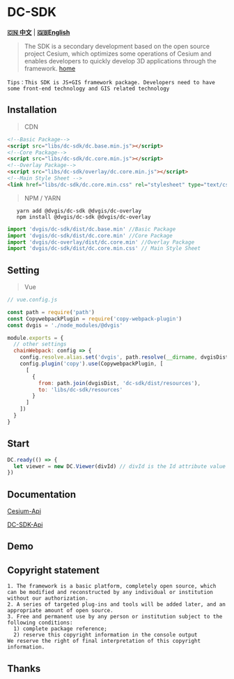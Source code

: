 # DC-SDK

[**🇨🇳 中文**](./README_zh.md) | [**🇬🇧English**](./)

> The SDK is a secondary development based on the open source project Cesium, which optimizes some operations of Cesium and enables developers to quickly develop 3D applications through the framework.
> [home](http://dc.dvgis.cn)

```warning
Tips：This SDK is JS+GIS framework package. Developers need to have some front-end technology and GIS related technology
```

## Installation

> CDN

```html
<!--Basic Package-->
<script src="libs/dc-sdk/dc.base.min.js"></script>
<!--Core Package-->
<script src="libs/dc-sdk/dc.core.min.js"></script>
<!--Overlay Package-->
<script src="libs/dc-sdk/overlay/dc.core.min.js"></script>
<!--Main Style Sheet -->
<link href="libs/dc-sdk/dc.core.min.css" rel="stylesheet" type="text/css" />
```

> NPM / YARN

```shell
   yarn add @dvgis/dc-sdk @dvgis/dc-overlay
   npm install @dvgis/dc-sdk @dvgis/dc-overlay
```

```js
import 'dvgis/dc-sdk/dist/dc.base.min' //Basic Package
import 'dvgis/dc-sdk/dist/dc.core.min' //Core Package
import 'dvgis/dc-overlay/dist/dc.core.min' //Overlay Package
import 'dvgis/dc-sdk/dist/dc.core.min.css' // Main Style Sheet
```

## Setting

> Vue

```js
// vue.config.js

const path = require('path')
const CopywebpackPlugin = require('copy-webpack-plugin')
const dvgis = './node_modules/@dvgis'

module.exports = {
  // other settings
  chainWebpack: config => {
    config.resolve.alias.set('dvgis', path.resolve(__dirname, dvgisDist))
    config.plugin('copy').use(CopywebpackPlugin, [
      [
        {
          from: path.join(dvgisDist, 'dc-sdk/dist/resources'),
          to: 'libs/dc-sdk/resources'
        }
      ]
    ])
  }
}
```

## Start

```js
DC.ready(() => {
  let viewer = new DC.Viewer(divId) // divId is the Id attribute value of a div node. If it is not passed in, the 3D scene cannot be initialized
})
```

## Documentation

[Cesium-Api](https://cesium.com/docs/cesiumjs-ref-doc/)

[DC-SDK-Api](http://dc.dvgis.cn/#/docs)

## Demo

## Copyright statement

```warning
1. The framework is a basic platform, completely open source, which can be modified and reconstructed by any individual or institution without our authorization.
2. A series of targeted plug-ins and tools will be added later, and an appropriate amount of open source.
3. Free and permanent use by any person or institution subject to the following conditions:
  1) complete package reference;
  2) reserve this copyright information in the console output
We reserve the right of final interpretation of this copyright information.
```

## Thanks
